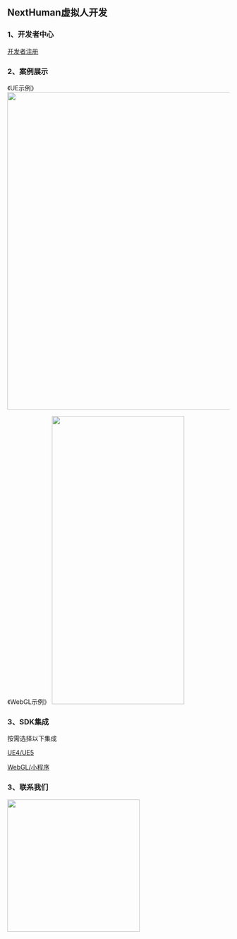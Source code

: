 ## NextHuman虚拟人开发

### 1、开发者中心
[开发者注册](https://nexthuman.cn/developer)

### 2、案例展示
《UE示例》
<img src="https://cdn.wehome.cn/cmn/png/META-8NA66KC1-OYLELYLD6GZZBDJJRXAM3-ZK45KLNL-R3.png" height="720" width="1280"></img>

《WebGL示例》
<img src="https://cdn.wehome.cn/cmn/jpeg/META-8NA66KC1-OYLELYLD6GZZBDJJRXAM3-N0POJLNL-Q3.jpeg" height="653" width="300"></img>

### 3、SDK集成
按需选择以下集成

[UE4/UE5](UE/README.md)

[WebGL/小程序](WebGL/README.md)


### 3、联系我们
<img src="https://nexthuman.cn/wiki/assets/qrcode.1e88c411.png" height="300" width="300"></img>

